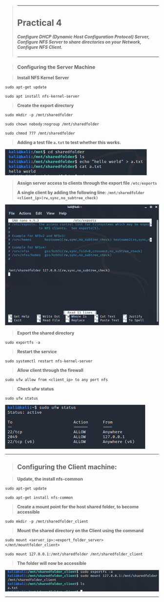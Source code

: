 >---
> # **Practical 4**
> ##### Configure DHCP (Dynamic Host Configuration Protocol) Server, Configure NFS Server to share directories on your Network, Configure NFS Client.
>---

> ### **Configuring the Server Machine**

> **Install NFS Kernel Server**
```
sudo apt-get update
```

```
sudo apt install nfs-kernel-server
```

> **Create the export directory**

```
sudo mkdir -p /mnt/sharedfolder
```

```
sudo chown nobody:nogroup /mnt/sharedfolder
```

```
sudo chmod 777 /mnt/sharedfolder
```

> **Adding a test file `a.txt` to test whether this works.**

![Image](https://raw.githubusercontent.com/keane3pereira/LSA_Pracs/master/res/prac4/atxt.PNG)

> **Assign server access to clients through the export file `/etc/exports`**
> 
> **A single client by adding the following line:
`/mnt/sharedfolder <client_ip>(rw,sync,no_subtree_check)`**

![Image](https://raw.githubusercontent.com/keane3pereira/LSA_Pracs/master/res/prac4/etcexports.PNG)

> **Export the shared directory**

```
sudo exportfs -a
```

> **Restart the service**

```
sudo systemctl restart nfs-kernel-server
```

> **Allow client through the firewall**

```
sudo ufw allow from <client_ip> to any port nfs
```

> **Check ufw status**
```
sudo ufw status
```

![Image](https://raw.githubusercontent.com/keane3pereira/LSA_Pracs/master/res/prac4/ufwstatus.PNG)

___

> ## **Configuring the Client machine:**

> **Update, the install nfs-common**

```
sudo apt-get update
```

```
sudo apt-get install nfs-common
```

> **Create a mount point for the host shared folder, to become accessible**

```
sudo mkdir -p /mnt/sharedfolder_client
```

> **Mount the shared directory on the Client using the command**
```
sudo mount <server_ip>:<export_folder_server> </mnt/mountfolder_client>
```

```
sudo mount 127.0.0.1:/mnt/sharedfolder /mnt/sharedfolder_client
```

> **The folder will now be accessible**

![Image](https://raw.githubusercontent.com/keane3pereira/LSA_Pracs/master/res/prac4/clientatxt.PNG)

___
